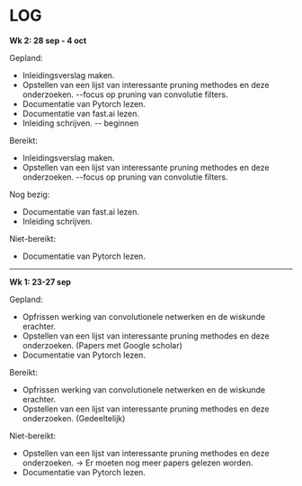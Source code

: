 # LOG

**Wk 2: 28 sep - 4 oct**

Gepland:

- Inleidingsverslag maken.
- Opstellen van een lijst van interessante pruning methodes en deze onderzoeken. --focus op pruning van convolutie filters.
- Documentatie van Pytorch lezen.
- Documentatie van fast.ai lezen.
- Inleiding schrijven. -- beginnen

Bereikt:

- Inleidingsverslag maken.
- Opstellen van een lijst van interessante pruning methodes en deze onderzoeken. --focus op pruning van convolutie filters.

Nog bezig: 

- Documentatie van fast.ai lezen.
- Inleiding schrijven. 

Niet-bereikt:

- Documentatie van Pytorch lezen.

---

**Wk 1: 23-27 sep**

Gepland:

- Opfrissen werking van convolutionele netwerken en de wiskunde erachter.
- Opstellen van een lijst van interessante pruning methodes en deze onderzoeken. (Papers met Google scholar)
- Documentatie van Pytorch lezen.

Bereikt:

- Opfrissen werking van convolutionele netwerken en de wiskunde erachter.
-  Opstellen van een lijst van interessante pruning methodes en deze onderzoeken. (Gedeeltelijk)

Niet-bereikt:

- Opstellen van een lijst van interessante pruning methodes en deze onderzoeken. -> Er moeten nog meer papers gelezen worden.
- Documentatie van Pytorch lezen.

